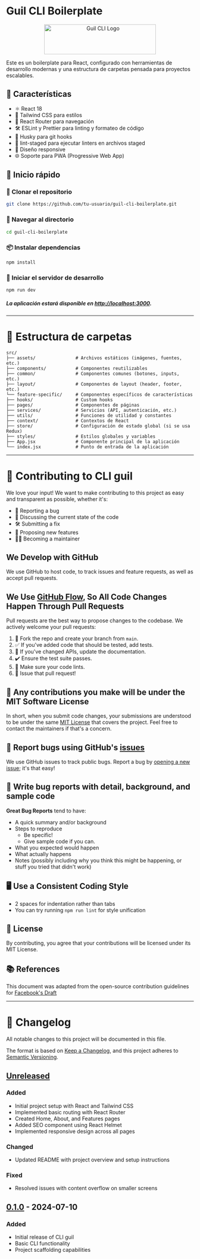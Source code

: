 
# Guil CLI Boilerplate

<p align="center">
  <img src="https://res.cloudinary.com/dfgjenml4/image/upload/v1720642021/jggk0zwejnbmsmlcd33g.png" alt="Guil CLI Logo" width="300" height="80">
</p>

Este es un boilerplate para React, configurado con herramientas de desarrollo modernas y una estructura de carpetas pensada para proyectos escalables.

## 🚀 Características

- ⚛️ React 18
- 🎨 Tailwind CSS para estilos
- 🧭 React Router para navegación
- 🛠 ESLint y Prettier para linting y formateo de código
- 🐶 Husky para git hooks
- 🚫 lint-staged para ejecutar linters en archivos staged
- 📱 Diseño responsive
- 🌐 Soporte para PWA (Progressive Web App)

## 🏁 Inicio rápido

### 🔧 Clonar el repositorio
```bash
git clone https://github.com/tu-usuario/guil-cli-boilerplate.git
```

### 📂 Navegar al directorio
```bash
cd guil-cli-boilerplate
```

### 📦 Instalar dependencias
```bash
npm install
```

### 🚀 Iniciar el servidor de desarrollo
```bash
npm run dev
```

##### La aplicación estará disponible en [http://localhost:3000](http://localhost:3000).

------------

# 📁 Estructura de carpetas

```plaintext
src/
├── assets/               # Archivos estáticos (imágenes, fuentes, etc.)
├── components/           # Componentes reutilizables
├── common/               # Componentes comunes (botones, inputs, etc.)
├── layout/               # Componentes de layout (header, footer, etc.)
└── feature-specific/     # Componentes específicos de características
├── hooks/                # Custom hooks
├── pages/                # Componentes de páginas
├── services/             # Servicios (API, autenticación, etc.)
├── utils/                # Funciones de utilidad y constantes
├── context/              # Contextos de React
├── store/                # Configuración de estado global (si se usa Redux)
├── styles/               # Estilos globales y variables
├── App.jsx               # Componente principal de la aplicación
└── index.jsx             # Punto de entrada de la aplicación
```

------------

# 🤝 Contributing to CLI guil

We love your input! We want to make contributing to this project as easy and transparent as possible, whether it's:

- 🐛 Reporting a bug
- 💬 Discussing the current state of the code
- 🛠 Submitting a fix
- 🌟 Proposing new features
- 👩‍💻 Becoming a maintainer

## We Develop with GitHub
We use GitHub to host code, to track issues and feature requests, as well as accept pull requests.

## We Use [GitHub Flow](https://guides.github.com/introduction/flow/index.html), So All Code Changes Happen Through Pull Requests
Pull requests are the best way to propose changes to the codebase. We actively welcome your pull requests:

1. 🍴 Fork the repo and create your branch from `main`.
2. ✅ If you've added code that should be tested, add tests.
3. 📖 If you've changed APIs, update the documentation.
4. ✔️ Ensure the test suite passes.
5. 🧹 Make sure your code lints.
6. 🔄 Issue that pull request!

## 📝 Any contributions you make will be under the MIT Software License
In short, when you submit code changes, your submissions are understood to be under the same [MIT License](http://choosealicense.com/licenses/mit/) that covers the project. Feel free to contact the maintainers if that's a concern.

## 🐞 Report bugs using GitHub's [issues](https://github.com/yourusername/cli-guil/issues)
We use GitHub issues to track public bugs. Report a bug by [opening a new issue](https://github.com/yourusername/cli-guil/issues/new); it's that easy!

## 🐛 Write bug reports with detail, background, and sample code

**Great Bug Reports** tend to have:

- A quick summary and/or background
- Steps to reproduce
  - Be specific!
  - Give sample code if you can.
- What you expected would happen
- What actually happens
- Notes (possibly including why you think this might be happening, or stuff you tried that didn't work)

## 🖥️ Use a Consistent Coding Style

* 2 spaces for indentation rather than tabs
* You can try running `npm run lint` for style unification

## 📜 License
By contributing, you agree that your contributions will be licensed under its MIT License.

## 📚 References
This document was adapted from the open-source contribution guidelines for [Facebook's Draft](https://github.com/facebook/draft-js/blob/master/CONTRIBUTING.md)

------------

# 📝 Changelog

All notable changes to this project will be documented in this file.

The format is based on [Keep a Changelog](https://keepachangelog.com/en/1.0.0/),
and this project adheres to [Semantic Versioning](https://semver.org/spec/v2.0.0.html).

## [Unreleased]

### Added
- Initial project setup with React and Tailwind CSS
- Implemented basic routing with React Router
- Created Home, About, and Features pages
- Added SEO component using React Helmet
- Implemented responsive design across all pages

### Changed
- Updated README with project overview and setup instructions

### Fixed
- Resolved issues with content overflow on smaller screens

## [0.1.0] - 2024-07-10

### Added
- Initial release of CLI guil
- Basic CLI functionality
- Project scaffolding capabilities

[Unreleased]: https://github.com/yourusername/cli-guil/compare/v0.1.0...HEAD
[0.1.0]: https://github.com/yourusername/cli-guil/releases/tag/v0.1.0
